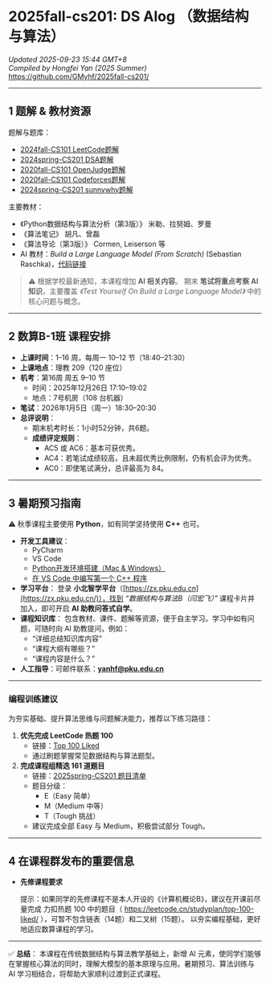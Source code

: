 # 2025fall-cs201: DS Alog （数据结构与算法）

*Updated 2025-09-23 15:44 GMT+8*  
 *Compiled by Hongfei Yan (2025 Summer)*  
 https://github.com/GMyhf/2025fall-cs201/

------

## 1 题解 & 教材资源

题解与题库：

- [2024fall-CS101 LeetCode题解](https://github.com/GMyhf/2024fall-cs101/blob/main/2024fall_LeetCode_problems.md)
- [2024spring-CS201 DSA题解](https://github.com/GMyhf/2024spring-cs201/blob/main/2024spring_dsa_problems.md)
- [2020fall-CS101 OpenJudge题解](https://github.com/GMyhf/2020fall-cs101/blob/main/2020fall_cs101.openjudge.cn_problems.md)
- [2020fall-CS101 Codeforces题解](https://github.com/GMyhf/2020fall-cs101/blob/main/2020fall_Codeforces_problems.md)
- [2024spring-CS201 sunnywhy题解](https://github.com/GMyhf/2024spring-cs201/blob/main/sunnywhy_problems.md)

主要教材：

- 《Python数据结构与算法分析（第3版）》 米勒、拉努姆、罗曼
- 《算法笔记》 胡凡、曾磊
- 《算法导论（第3版）》 Cormen, Leiserson 等
- AI 教材：*Build a Large Language Model (From Scratch)* (Sebastian Raschka)，[代码链接](https://github.com/rasbt/LLMs-from-scratch)

> ⚠️ 根据学校最新通知，本课程增加 **AI 相关内容**。
>  期末 **笔试将重点考察 AI 知识**，主要覆盖 *《Test Yourself On Build a Large Language Model》* 中的核心问题与概念。

------

## 2 数算B-1班 课程安排

- **上课时间**：1–16 周，每周一 10–12 节（18:40–21:30）
- **上课地点**：理教 209（120 座位）
- **机考**：第16周 周五 9–10 节
  - 时间：2025年12月26日 17:10–19:02
  - 地点：7号机房（108 台机器）
- **笔试**：2026年1月5日（周一）18:30–20:30
- **总评说明**：
  - 期末机考时长：1小时52分钟，共6题。
  - **成绩评定规则**：
    - AC5 或 AC6：基本可获优秀。
    - AC4：若笔试成绩较高，且未超优秀比例限制，仍有机会评为优秀。
    - AC0：即使笔试满分，总评最高为 84。

------

## 3 暑期预习指南

⚠️ 秋季课程主要使用 **Python**，如有同学坚持使用 **C++** 也可。

- **开发工具建议**：
  - PyCharm
  - VS Code
  - [Python开发环境搭建（Mac & Windows）](https://github.com/GMyhf/2025fall-cs101/blob/main/Python_Development_Setup_Mac_Windows.md)
  - [在 VS Code 中编写第一个 C++ 程序](https://github.com/GMyhf/2025fall-cs101/blob/main/Writing_First_C%2B%2B_Program_in_VS-Code.md)
- **学习平台**：
   登录 **小北智学平台**（[https://zx.pku.edu.cn](https://zx.pku.edu.cn/)），找到 *“数据结构与算法B（闫宏飞）”* 课程卡片并加入，即可开启 **AI 助教问答式自学**。
- **课程知识库**：
   包含教材、课件、题解等资源，便于自主学习。学习中如有问题，可随时向 AI 助教提问，例如：
  - “详细总结知识库内容”
  - “课程大纲有哪些？”
  - “课程内容是什么？”
- **人工指导**：可邮件联系：**[yanhf@pku.edu.cn](mailto:yanhf@pku.edu.cn)**

------

### 编程训练建议

为夯实基础、提升算法思维与问题解决能力，推荐以下练习路径：

1. **优先完成 LeetCode 热题 100**
   - 链接：[Top 100 Liked](https://leetcode.cn/studyplan/top-100-liked/)
   - 通过刷题掌握常见数据结构与算法题型。
2. **完成课程组精选 161 道题目**
   - 链接：[2025spring-CS201 题目清单](https://github.com/GMyhf/2025spring-cs201/blob/main/problem_list_2025spring.md)
   - 题目分级：
     - E（Easy 简单）
     - M（Medium 中等）
     - T（Tough 挑战）
   - 建议完成全部 Easy 与 Medium，积极尝试部分 Tough。

------

## 4 在课程群发布的重要信息

- **先修课程要求**

  提示：如果同学的先修课程不是本人开设的《计算机概论B》，建议在开课前尽量完成 力扣热题 100 中的题目（ https://leetcode.cn/studyplan/top-100-liked/ ），可暂不包含链表（14题）和二叉树（15题）。  以夯实编程基础，更好地适应数算课程的学习。

------



✅ **总结**：
 本课程在传统数据结构与算法教学基础上，新增 AI 元素，使同学们能够在掌握核心算法的同时，理解大模型的基本原理与应用。暑期预习、算法训练与 AI 学习相结合，将帮助大家顺利过渡到正式课程。
